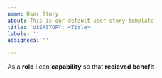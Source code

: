 ```yaml
---
name: User Story
about: This is our default user story template
title: 'USERSTORY: <Title>'
labels: ''
assignees: ''

---
```


As a **role** I can **capability** so that **recieved benefit**
